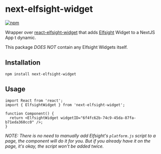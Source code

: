# next-elfsight-widget

[![npm](https://img.shields.io/npm/dm/next-elfsight-widget)](https://www.npmjs.com/package/next-elfsight-widget)

Wrapper over [react-elfsight-widget](https://www.npmjs.com/package/react-elfsight-widget) that adds [Elfsight](https://elfsight.com/) Widget to a NextJS App t dynamic.

This package _DOES NOT_ contain any Elfsight Widgets itself.

## Installation

```
npm install next-elfsight-widget
```

## Usage

```tsx
import React from 'react';
import { ElfsightWidget } from 'next-elfsight-widget';

function Component() {
  return <ElfsightWidget widgetID="6f4fc62b-74c9-45da-87fa-b71eda360cc0" />;
}
```

_NOTE: There is no need to manually add Elfsight's `platform.js` script to a page, the component will do it for you.
But if you already have it on the page, it's okay, the script won't be added twice._
